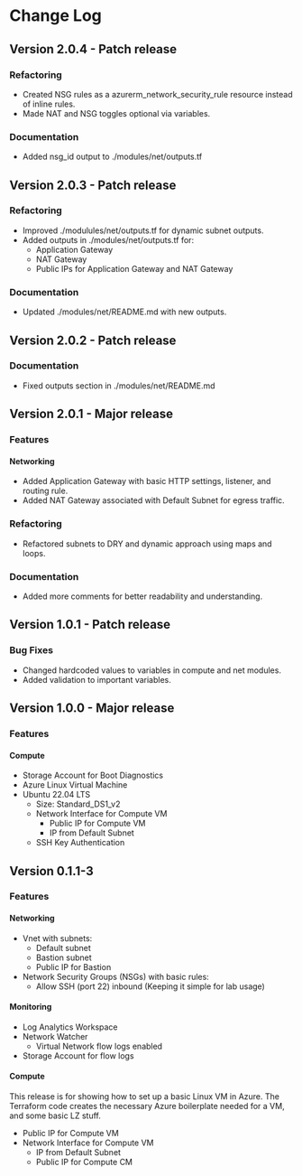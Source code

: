 # Change Log

## Version 2.0.4 - Patch release

### Refactoring

- Created NSG rules as a azurerm_network_security_rule resource instead of inline rules.
- Made NAT and NSG toggles optional via variables.

### Documentation

- Added nsg_id output to ./modules/net/outputs.tf

## Version 2.0.3 - Patch release

### Refactoring

- Improved ./modulules/net/outputs.tf for dynamic subnet outputs.
- Added outputs in ./modules/net/outputs.tf for:
  - Application Gateway
  - NAT Gateway
  - Public IPs for Application Gateway and NAT Gateway

### Documentation

- Updated ./modules/net/README.md with new outputs.

## Version 2.0.2 - Patch release

### Documentation

- Fixed outputs section in ./modules/net/README.md

## Version 2.0.1 - Major release

### Features

#### Networking

- Added Application Gateway with basic HTTP settings, listener, and routing rule.
- Added NAT Gateway associated with Default Subnet for egress traffic.

### Refactoring

- Refactored subnets to DRY and dynamic approach using maps and loops.

### Documentation

- Added more comments for better readability and understanding.

## Version 1.0.1 - Patch release

### Bug Fixes

- Changed hardcoded values to variables in compute and net modules.
- Added validation to important variables.

## Version 1.0.0 - Major release

### Features

#### Compute

- Storage Account for Boot Diagnostics
- Azure Linux Virtual Machine
- Ubuntu 22.04 LTS
  - Size: Standard_DS1_v2
  - Network Interface for Compute VM
    - Public IP for Compute VM
    - IP from Default Subnet
  - SSH Key Authentication

## Version 0.1.1-3

### Features

#### Networking

- Vnet with subnets:
  - Default subnet
  - Bastion subnet
  - Public IP for Bastion
- Network Security Groups (NSGs) with basic rules:
  - Allow SSH (port 22) inbound (Keeping it simple for lab usage)

#### Monitoring

- Log Analytics Workspace
- Network Watcher
  - Virtual Network flow logs enabled
- Storage Account for flow logs

#### Compute

This release is for showing how to set up a basic Linux VM in Azure. The
Terraform code creates the necessary Azure boilerplate needed for a VM, and
some basic LZ stuff.

- Public IP for Compute VM
- Network Interface for Compute VM
  - IP from Default Subnet
  - Public IP for Compute CM
